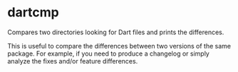 # dartcmp

Compares two directories looking for Dart files and prints the differences.

This is useful to compare the differences between two versions of the same
package. For example, if you need to produce a changelog or simply analyze
the fixes and/or feature differences.
